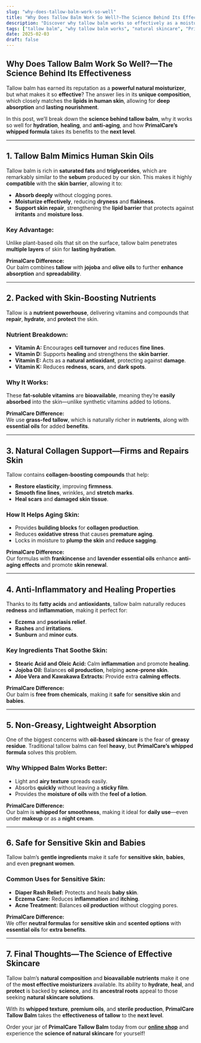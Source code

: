 ```yaml
---
slug: "why-does-tallow-balm-work-so-well"
title: "Why Does Tallow Balm Work So Well?—The Science Behind Its Effectiveness"
description: "Discover why tallow balm works so effectively as a moisturizer and healer. Learn how PrimalCare’s whipped formula supports hydration, skin repair, and anti-aging."
tags: ["tallow balm", "why tallow balm works", "natural skincare", "PrimalCare"]
date: 2025-02-03
draft: false
---
```


## Why Does Tallow Balm Work So Well?—The Science Behind Its Effectiveness  
Tallow balm has earned its reputation as a **powerful natural moisturizer**, but what makes it so **effective**? The answer lies in its **unique composition**, which closely matches the **lipids in human skin**, allowing for **deep absorption** and **lasting nourishment**.  

In this post, we’ll break down the **science behind tallow balm**, why it works so well for **hydration**, **healing**, and **anti-aging**, and how **PrimalCare’s whipped formula** takes its benefits to the **next level**.  

---

## **1. Tallow Balm Mimics Human Skin Oils**  
Tallow balm is rich in **saturated fats** and **triglycerides**, which are remarkably similar to the **sebum** produced by our skin. This makes it highly **compatible** with the **skin barrier**, allowing it to:  
- **Absorb deeply** without clogging pores.  
- **Moisturize effectively**, reducing **dryness** and **flakiness**.  
- **Support skin repair**, strengthening the **lipid barrier** that protects against **irritants** and **moisture loss**.  

### **Key Advantage:**  
Unlike plant-based oils that sit on the surface, tallow balm penetrates **multiple layers** of skin for **lasting hydration**.  

**PrimalCare Difference:**  
Our balm combines **tallow** with **jojoba** and **olive oils** to further **enhance absorption** and **spreadability**.  

---

## **2. Packed with Skin-Boosting Nutrients**  
Tallow is a **nutrient powerhouse**, delivering vitamins and compounds that **repair**, **hydrate**, and **protect** the skin.  

### **Nutrient Breakdown:**  
- **Vitamin A:** Encourages **cell turnover** and reduces **fine lines**.  
- **Vitamin D:** Supports **healing** and strengthens the **skin barrier**.  
- **Vitamin E:** Acts as a **natural antioxidant**, protecting against **damage**.  
- **Vitamin K:** Reduces **redness**, **scars**, and **dark spots**.  

### **Why It Works:**  
These **fat-soluble vitamins** are **bioavailable**, meaning they’re **easily absorbed** into the skin—unlike synthetic vitamins added to lotions.  

**PrimalCare Difference:**  
We use **grass-fed tallow**, which is naturally richer in **nutrients**, along with **essential oils** for added **benefits**.  

---

## **3. Natural Collagen Support—Firms and Repairs Skin**  
Tallow contains **collagen-boosting compounds** that help:  
- **Restore elasticity**, improving **firmness**.  
- **Smooth fine lines**, wrinkles, and **stretch marks**.  
- **Heal scars** and **damaged skin tissue**.  

### **How It Helps Aging Skin:**  
- Provides **building blocks** for **collagen production**.  
- Reduces **oxidative stress** that causes **premature aging**.  
- Locks in moisture to **plump the skin** and **reduce sagging**.  

**PrimalCare Difference:**  
Our formulas with **frankincense** and **lavender essential oils** enhance **anti-aging effects** and promote **skin renewal**.  

---

## **4. Anti-Inflammatory and Healing Properties**  
Thanks to its **fatty acids** and **antioxidants**, tallow balm naturally reduces **redness** and **inflammation**, making it perfect for:  
- **Eczema** and **psoriasis relief**.  
- **Rashes** and **irritations**.  
- **Sunburn** and **minor cuts**.  

### **Key Ingredients That Soothe Skin:**  
- **Stearic Acid and Oleic Acid:** Calm **inflammation** and promote **healing**.  
- **Jojoba Oil:** Balances **oil production**, helping **acne-prone skin**.  
- **Aloe Vera and Kawakawa Extracts:** Provide extra **calming effects**.  

**PrimalCare Difference:**  
Our balm is **free from chemicals**, making it **safe** for **sensitive skin** and **babies**.  

---

## **5. Non-Greasy, Lightweight Absorption**  
One of the biggest concerns with **oil-based skincare** is the fear of **greasy residue**. Traditional tallow balms can feel **heavy**, but **PrimalCare’s whipped formula** solves this problem.  

### **Why Whipped Balm Works Better:**  
- Light and **airy texture** spreads easily.  
- Absorbs **quickly** without leaving a **sticky film**.  
- Provides the **moisture of oils** with the **feel of a lotion**.  

**PrimalCare Difference:**  
Our balm is **whipped for smoothness**, making it ideal for **daily use**—even under **makeup** or as a **night cream**.  

---

## **6. Safe for Sensitive Skin and Babies**  
Tallow balm’s **gentle ingredients** make it safe for **sensitive skin**, **babies**, and even **pregnant women**.  

### **Common Uses for Sensitive Skin:**  
- **Diaper Rash Relief:** Protects and heals **baby skin**.  
- **Eczema Care:** Reduces **inflammation** and **itching**.  
- **Acne Treatment:** Balances **oil production** without clogging pores.  

**PrimalCare Difference:**  
We offer **neutral formulas** for **sensitive skin** and **scented options** with **essential oils** for **extra benefits**.  

---

## **7. Final Thoughts—The Science of Effective Skincare**  
Tallow balm’s **natural composition** and **bioavailable nutrients** make it one of the **most effective moisturizers** available. Its ability to **hydrate**, **heal**, and **protect** is backed by **science**, and its **ancestral roots** appeal to those seeking **natural skincare solutions**.  

With its **whipped texture**, **premium oils**, and **sterile production**, **PrimalCare Tallow Balm** takes the **effectiveness of tallow** to the **next level**.  

Order your jar of **PrimalCare Tallow Balm** today from our **[online shop](/shop)** and experience the **science of natural skincare** for yourself!  
